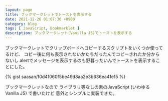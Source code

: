 ```yaml
---
layout: page
title: ブックマークレットでトーストを表示する
date: 2021-12-26 01:07:30 +0900
category: blog
tags: [ JavaScript, Bookmarklet ]
description: ブックマークレット(Vanilla JS)でトーストを表示する
---
```


ブックマークレットでクリップボードへコピーするスクリプトをいくつか使ってるけど、
コピー後に何も表示されないかたちだったんでコピーされたか分からないし
alertでメッセージを表示するのも野暮ったいんでトーストを表示することにした。

{% gist saasan/f0d41060f5be49d8aa2e3b636ea41e15 %}

ブックマークレットなので
ライブラリ等なしの素のJavaScript (いわゆるVanilla JS) で書いたけど
意外とシンプルに実装できた。
